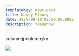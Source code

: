 ```yaml
---
templateKey: news-post
title: Newsy Floozy
date: 2020-08-18T02:50:00.908Z
description: Yeeeehow
---
```

column:jj column:jkn

![](/img/bcard_03_600x1800.jpg)
